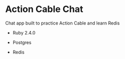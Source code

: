 # Action Cable Chat

Chat app built to practice Action Cable and learn Redis

* Ruby 2.4.0

* Postgres

* Redis
